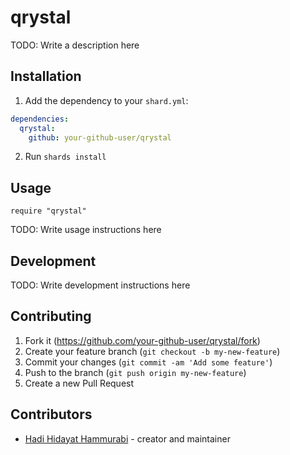 # qrystal

TODO: Write a description here

## Installation

1. Add the dependency to your `shard.yml`:
```yaml
dependencies:
  qrystal:
    github: your-github-user/qrystal
```
2. Run `shards install`

## Usage

```crystal
require "qrystal"
```

TODO: Write usage instructions here

## Development

TODO: Write development instructions here

## Contributing

1. Fork it (<https://github.com/your-github-user/qrystal/fork>)
2. Create your feature branch (`git checkout -b my-new-feature`)
3. Commit your changes (`git commit -am 'Add some feature'`)
4. Push to the branch (`git push origin my-new-feature`)
5. Create a new Pull Request

## Contributors

- [Hadi Hidayat Hammurabi](https://github.com/your-github-user) - creator and maintainer
